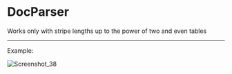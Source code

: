# DocParser
Works only with stripe lengths up to the power of two and even tables

***
Example:

![Screenshot_38](https://user-images.githubusercontent.com/57362483/141675151-acd953a5-ac97-4576-9cbd-4c3e5532c123.png)
